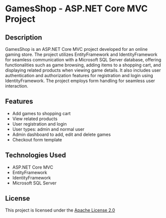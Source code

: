 # GamesShop - ASP.NET Core MVC Project

## Description
GamesShop is an ASP.NET Core MVC project developed for an online gaming store. The project utilizes EntityFramework and IdentityFramework for seamless communication with a Microsoft SQL Server database, offering functionalities such as game browsing, adding items to a shopping cart, and displaying related products when viewing game details. It also includes user authentication and authorization features for registration and login using IdentityFramework. The project employs form handling for seamless user interaction.

## Features
- Add games to shopping cart
- View related products
- User registration and login
- User types: admin and normal user
- Admin dashboard to add, edit and delete games 
- Checkout form template

## Technologies Used
- ASP.NET Core MVC
- EntityFramework
- IdentityFramework
- Microsoft SQL Server

## License
This project is licensed under the [Apache License 2.0](LICENSE.txt)
